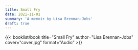 ```yaml
---
title: Small Fry
date: 2021-11-01
summary: 'A memoir by Lisa Brennan-Jobs'
draft: true
---
```


{{< booklist/book
title="Small Fry"
author="Lisa Brennan-Jobs"
cover="cover.jpg"
format="Audio" >}}
